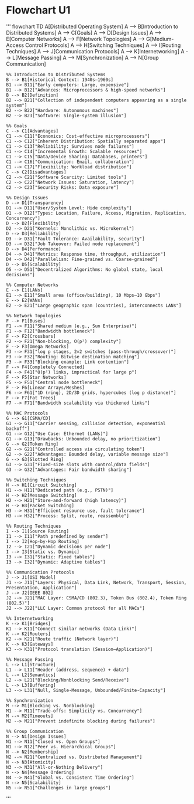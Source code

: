 
# Flowchart U1

'''
flowchart TD
    A[Distributed Operating System]
    A --> B[Introduction to Distributed Systems]
    A --> C[Goals]
    A --> D[Design Issues]
    A --> E[Computer Networks]
    A --> F[Network Topologies]
    A --> G[Medium-Access Control Protocols]
    A --> H[Switching Techniques]
    A --> I[Routing Techniques]
    A --> J[Communication Protocols]
    A --> K[Internetworking]
    A --> L[Message Passing]
    A --> M[Synchronization]
    A --> N[Group Communication]

    %% Introduction to Distributed Systems
    B --> B1[Historical Context: 1940s–1960s]
    B1 --> B11["Early computers: Large, expensive"]
    B1 --> B12["Advances: Microprocessors & high-speed networks"]
    B --> B2[Definition]
    B2 --> B21["Collection of independent computers appearing as a single system"]
    B2 --> B22["Hardware: Autonomous machines"]
    B2 --> B23["Software: Single-system illusion"]

    %% Goals
    C --> C1[Advantages]
    C1 --> C11["Economics: Cost-effective microprocessors"]
    C1 --> C12["Inherent Distribution: Spatially separated apps"]
    C1 --> C13["Reliability: Survives node failures"]
    C1 --> C14["Incremental Growth: Scalable resources"]
    C1 --> C15["Data/Device Sharing: Databases, printers"]
    C1 --> C16["Communication: Email, collaboration"]
    C1 --> C17["Flexibility: Workload distribution"]
    C --> C2[Disadvantages]
    C2 --> C21["Software Scarcity: Limited tools"]
    C2 --> C22["Network Issues: Saturation, latency"]
    C2 --> C23["Security Risks: Data exposure"]

    %% Design Issues
    D --> D1[Transparency]
    D1 --> D11["User/System Level: Hide complexity"]
    D1 --> D12["Types: Location, Failure, Access, Migration, Replication, Concurrency"]
    D --> D2[Flexibility]
    D2 --> D21["Kernels: Monolithic vs. Microkernel"]
    D --> D3[Reliability]
    D3 --> D31["Fault Tolerance: Availability, security"]
    D3 --> D32["Job Takeover: Failed node replacement"]
    D --> D4[Performance]
    D4 --> D41["Metrics: Response time, throughput, utilization"]
    D4 --> D42["Parallelism: Fine-grained vs. Coarse-grained"]
    D --> D5[Scalability]
    D5 --> D51["Decentralized Algorithms: No global state, local decisions"]

    %% Computer Networks
    E --> E1[LANs]
    E1 --> E11["Small area (office/building), 10 Mbps–10 Gbps"]
    E --> E2[WANs]
    E2 --> E21["Large geographic span (countries), interconnects LANs"]

    %% Network Topologies
    F --> F1[Buses]
    F1 --> F11["Shared medium (e.g., Sun Enterprise)"]
    F1 --> F12["Bandwidth bottleneck"]
    F --> F2[Crossbars]
    F2 --> F21["Non-blocking, O(p²) complexity"]
    F --> F3[Omega Networks]
    F3 --> F31["log p stages, 2×2 switches (pass-through/crossover)"]
    F3 --> F32["Routing: Bitwise destination matching"]
    F3 --> F33["Blocking example: Link contention"]
    F --> F4[Completely Connected]
    F4 --> F41["O(p²) links, impractical for large p"]
    F --> F5[Star Networks]
    F5 --> F51["Central node bottleneck"]
    F --> F6[Linear Arrays/Meshes]
    F6 --> F61["1D (ring), 2D/3D grids, hypercubes (log p distance)"]
    F --> F7[Fat Trees]
    F7 --> F71["Bandwidth scalability via thickened links"]

    %% MAC Protocols
    G --> G1[CSMA/CD]
    G1 --> G11["Carrier sensing, collision detection, exponential backoff"]
    G1 --> G12["Use Case: Ethernet (LANs)"]
    G1 --> G13["Drawbacks: Unbounded delay, no prioritization"]
    G --> G2[Token Ring]
    G2 --> G21["Controlled access via circulating token"]
    G2 --> G22["Advantages: Bounded delay, variable message size"]
    G --> G3[Slotted Ring]
    G3 --> G31["Fixed-size slots with control/data fields"]
    G3 --> G32["Advantages: Fair bandwidth sharing"]

    %% Switching Techniques
    H --> H1[Circuit Switching]
    H1 --> H11["Dedicated path (e.g., PSTN)"]
    H --> H2[Message Switching]
    H2 --> H21["Store-and-forward (high latency)"]
    H --> H3[Packet Switching]
    H3 --> H31["Efficient resource use, fault tolerance"]
    H3 --> H32["Process: Split, route, reassemble"]

    %% Routing Techniques
    I --> I1[Source Routing]
    I1 --> I11["Path predefined by sender"]
    I --> I2[Hop-by-Hop Routing]
    I2 --> I21["Dynamic decisions per node"]
    I --> I3[Static vs. Dynamic]
    I3 --> I31["Static: Fixed tables"]
    I3 --> I32["Dynamic: Adaptive tables"]

    %% Communication Protocols
    J --> J1[OSI Model]
    J1 --> J11["Layers: Physical, Data Link, Network, Transport, Session, Presentation, Application"]
    J --> J2[IEEE 802]
    J2 --> J21["MAC Layer: CSMA/CD (802.3), Token Bus (802.4), Token Ring (802.5)"]
    J2 --> J22["LLC Layer: Common protocol for all MACs"]

    %% Internetworking
    K --> K1[Bridges]
    K1 --> K11["Connect similar networks (Data Link)"]
    K --> K2[Routers]
    K2 --> K21["Route traffic (Network layer)"]
    K --> K3[Gateways]
    K3 --> K31["Protocol translation (Session–Application)"]

    %% Message Passing
    L --> L1[Structure]
    L1 --> L11["Header (address, sequence) + data"]
    L --> L2[Semantics]
    L2 --> L21["Blocking/Nonblocking Send/Receive"]
    L --> L3[Buffering]
    L3 --> L31["Null, Single-Message, Unbounded/Finite-Capacity"]

    %% Synchronization
    M --> M1[Blocking vs. Nonblocking]
    M1 --> M11["Trade-offs: Simplicity vs. Concurrency"]
    M --> M2[Timeouts]
    M2 --> M21["Prevent indefinite blocking during failures"]

    %% Group Communication
    N --> N1[Design Issues]
    N1 --> N11["Closed vs. Open Groups"]
    N1 --> N12["Peer vs. Hierarchical Groups"]
    N --> N2[Membership]
    N2 --> N21["Centralized vs. Distributed Management"]
    N --> N3[Atomicity]
    N3 --> N31["All-or-Nothing Delivery"]
    N --> N4[Message Ordering]
    N4 --> N41["Global vs. Consistent Time Ordering"]
    N --> N5[Scalability]
    N5 --> N51["Challenges in large groups"]
    
'''
